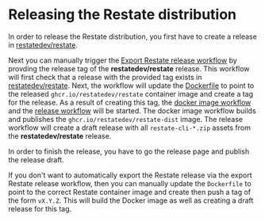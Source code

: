 # Releasing the Restate distribution

In order to release the Restate distribution, you first have to create a release in [restatedev/restate](https://github.com/restatedev/restate).

Next you can manually trigger the [Export Restate release workflow](./.github/workflows/export_restate_release.yml) by provding the release tag of the **restatedev/restate** release.
This workflow will first check that a release with the provided tag exists in [restatedev/restate](https://github.com/restatedev/restate).
Next, the workflow will update the [Dockerfile](./docker/Dockerfile) to point to the released `ghcr.io/restatedev/restate` container image and create a tag for the release.
As a result of creating this tag, the [docker image workflow](./.github/workflow/docker.yml) and the [release workflow](./.github/workflow/docker.yml) will be started.
The docker image workflow builds and publishes the `ghcr.io/restatedev/restate-dist` image.
The release workflow will create a draft release with all `restate-cli-*.zip` assets from the **restatedev/restate** release.

In order to finish the release, you have to go the release page and publish the release draft.

If you don't want to automatically export the Restate release via the export Restate release workflow, then you can manually update the `Dockerfile` to point to the correct Restate container image and create then push a tag of the form `vX.Y.Z`. This will build the Docker image as well as creating a draft release for this tag.
